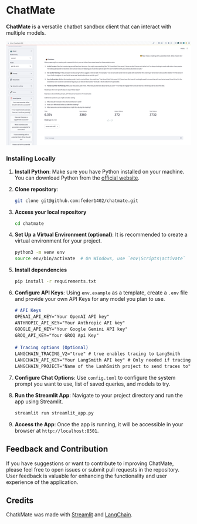 # ChatMate

**ChatMate** is a versatile chatbot sandbox client that can interact with multiple models.

![ChatMate Preview](docs/chatmate.png)

### Installing Locally

1. **Install Python**: Make sure you have Python installed on your machine. You can download Python from the [official website](https://www.python.org/).

1. **Clone repository**:
    ```bash
    git clone git@github.com:feder1402/chatmate.git
    ``` 
1. **Access your local repository**
    ```bash
    cd chatmate
    ```

1. **Set Up a Virtual Environment (optional)**: It is recommended to create a virtual environment for your project.
   ```bash
   python3 -m venv env
   source env/bin/activate  # On Windows, use `env\Scripts\activate`
   ```

1. **Install dependencies**
    ```bash
    pip install -r requirements.txt
    ```

1. **Configure API Keys**: Using `env.example` as a template, create a `.env` file and provide your own API Keys for any model you plan to use.
   ```md
   # API Keys
   OPENAI_API_KEY="Your OpenAI API key"
   ANTHROPIC_API_KEY="Your Anthropic API key"
   GOOGLE_API_KEY="Your Google Gemini API key"
   GROQ_API_KEY="Your GROQ Api Key"

   # Tracing options (Optional)
   LANGCHAIN_TRACING_V2="true" # true enables tracing to LangSmith
   LANGCHAIN_API_KEY="Your LangSmith API key" # Only needed if tracing is enabled
   LANGCHAIN_PROJECT="Name of the LanhSmith project to send traces to" # Only needed if tracing is enabled
   ```

1. **Configure Chat Options**: Use `config.toml` to configure the system prompt you want to use, list of saved queries, and models to try.

1. **Run the Streamlit App**: Navigate to your project directory and run the app using Streamlit.
   ```bash
   streamlit run streamlit_app.py
   ```
1. **Access the App**: Once the app is running, it will be accessible in your browser at `http://localhost:8501`.

## Feedback and Contribution

If you have suggestions or want to contribute to improving ChatMate, please feel free to open issues or submit pull requests in the repository. User feedback is valuable for enhancing the functionality and user experience of the application.

## Credits
ChatkMate was made with [Streamlit](https://streamlit.io/) and [LangChain](https://python.langchain.com).